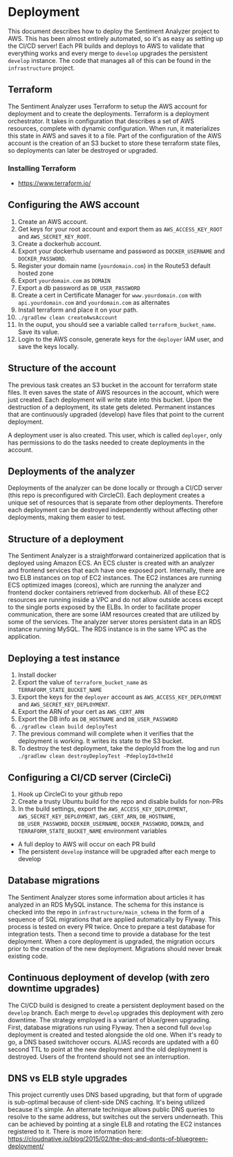 # Deployment

This document describes how to deploy the Sentiment Analyzer project to AWS. This has been almost entirely automated, so it's as easy as setting up the CI/CD server! Each PR builds and deploys to AWS to validate that everything works and every merge to `develop` upgrades the persistent `develop` instance. The code that manages all of this can be found in the `infrastructure` project.

## Terraform

The Sentiment Analyzer uses Terraform to setup the AWS account for deployment and to create the deployments. Terraform is a deployment orchestrator. It takes in configuration that describes a set of AWS resources, complete with dynamic configuration. When run, it materializes this state in AWS and saves it to a file. Part of the configuration of the AWS account is the creation of an S3 bucket to store these terraform state files, so deployments can later be destroyed or upgraded.

### Installing Terraform

- https://www.terraform.io/

## Configuring the AWS account

1. Create an AWS account.
2. Get keys for your root account and export them as `AWS_ACCESS_KEY_ROOT` and `AWS_SECRET_KEY_ROOT`.
3. Create a dockerhub account.
4. Export your dockerhub username and password as `DOCKER_USERNAME` and `DOCKER_PASSWORD`.
5. Register your domain name (`yourdomain.com`) in the Route53 default hosted zone
6. Export `yourdomain.com` as `DOMAIN`
7. Export a db password as `DB_USER_PASSWORD`
8. Create a cert in Certificate Manager for `www.yourdomain.com` with `api.yourdomain.com` and `yourdomain.com` as alternates
9. Install terraform and place it on your path.
10. `./gradlew clean createAwsAccount`
11. In the ouput, you should see a variable called `terraform_bucket_name`. Save its value.
12. Login to the AWS console, generate keys for the `deployer` IAM user, and save the keys locally.

## Structure of the account

The previous task creates an S3 bucket in the account for terraform state files. It even saves the state of AWS resources in the account, which were just created. Each deployment will write state into this bucket. Upon the destruction of a deployment, its state gets deleted. Permanent instances that are continuously upgraded (develop) have files that point to the current deployment.

A deployment user is also created. This user, which is called `deployer`, only has permissions to do the tasks needed to create deployments in the account.

## Deployments of the analyzer

Deployments of the analyzer can be done locally or through a CI/CD server (this repo is preconfigured with CircleCI). Each deployment creates a unique set of resources that is separate from other deployments. Therefore each deployment can be destroyed independently without affecting other deployments, making them easier to test.

## Structure of a deployment

The Sentiment Analyzer is a straightforward containerized application that is deployed using Amazon ECS. An ECS cluster is created with an analyzer and frontend services that each have one exposed port. Internally, there are two ELB instances on top of EC2 instances. The EC2 instances are running ECS optimized images (coreos), which are running the analyzer and frontend docker containers retrieved from dockerhub. All of these EC2 resources are running inside a VPC and do not allow outside access except to the single ports exposed by the ELBs. In order to facilitate proper communication, there are some IAM resources created that are utilized by some of the services. The analyzer server stores persistent data in an RDS instance running MySQL. The RDS instance is in the same VPC as the application.

## Deploying a test instance

1. Install docker
2. Export the value of `terraform_bucket_name` as `TERRAFORM_STATE_BUCKET_NAME`
3. Export the keys for the `deployer` account as `AWS_ACCESS_KEY_DEPLOYMENT` and `AWS_SECRET_KEY_DEPLOYMENT`.
4. Export the ARN of your cert as `AWS_CERT_ARN`
5. Export the DB info as `DB_HOSTNAME` and `DB_USER_PASSWORD`
6. `./gradlew clean build deployTest`
7. The previous command will complete when it verifies that the deployment is working. It writes its state to the S3 bucket.
8. To destroy the test deployment, take the deployId from the log and run `./gradlew clean destroyDeployTest -PdeployId=theId`

## Configuring a CI/CD server (CircleCi)

1. Hook up CircleCi to your github repo
2. Create a trusty Ubuntu build for the repo and disable builds for non-PRs
3. In the build settings, export the `AWS_ACCESS_KEY_DEPLOYMENT`, `AWS_SECRET_KEY_DEPLOYMENT`, `AWS_CERT_ARN`, `DB_HOSTNAME`, `DB_USER_PASSWORD`, `DOCKER_USERNAME`, `DOCKER_PASSWORD`, `DOMAIN`, and `TERRAFORM_STATE_BUCKET_NAME` environment variables

- A full deploy to AWS will occur on each PR build
- The persistent `develop` instance will be upgraded after each merge to develop

## Database migrations
The Sentiment Analyzer stores some information about articles it has analyzed in an RDS MySQL instance. The schema for this instance is checked into the repo in `infrastructure/main_schema` in the form of a sequence of SQL migrations that are applied automatically by Flyway. This process is tested on every PR twice. Once to prepare a test database for integration tests. Then a second time to provide a database for the test deployment. When a core deployment is upgraded, the migration occurs prior to the creation of the new deployment. Migrations should never break existing code.

## Continuous deployment of develop (with zero downtime upgrades)

The CI/CD build is designed to create a persistent deployment based on the `develop` branch. Each merge to `develop` upgrades this deployment with zero downtime. The strategy employed is a variant of blue/green upgrading. First, database migrations run using Flyway. Then a second full `develop` deployment is created and tested alongside the old one. When it's ready to go, a DNS based switchover occurs. ALIAS records are updated with a 60 second TTL to point at the new deployment and the old deployment is destroyed. Users of the frontend should not see an interruption.

## DNS vs ELB style upgrades

This project currently uses DNS based upgrading, but that form of upgrade is sub-optimal because of client-side DNS caching. It's being utilized because it's simple. An alternate technique allows public DNS queries to resolve to the same address, but switches out the servers underneath. This can be achieved by pointing at a single ELB and rotating the EC2 instances registered to it. There is more information here: https://cloudnative.io/blog/2015/02/the-dos-and-donts-of-bluegreen-deployment/